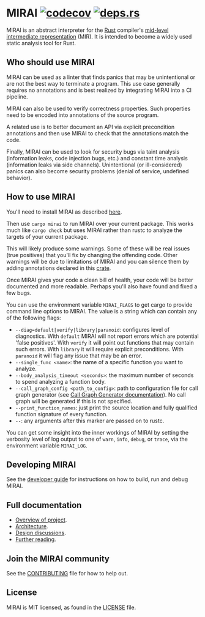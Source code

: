 # MIRAI [![codecov](https://codecov.io/gh/facebookexperimental/MIRAI/branch/main/graph/badge.svg?token=q4jzL09Ahl)](https://codecov.io/gh/facebookexperimental/MIRAI) [![deps.rs](https://deps.rs/repo/github/facebookexperimental/MIRAI/status.svg)](https://deps.rs/repo/github/facebookexperimental/MIRAI)
MIRAI is an abstract interpreter for the [Rust](https://www.rust-lang.org/) compiler's [mid-level intermediate
representation](https://github.com/rust-lang/rfcs/blob/master/text/1211-mir.md) (MIR).
It is intended to become a widely used static analysis tool for Rust.

## Who should use MIRAI

MIRAI can be used as a linter that finds panics that may be unintentional or are not the best way to terminate a
program. This use case generally requires no annotations and is best realized by integrating MIRAI into a CI pipeline.

MIRAI can also be used to verify correctness properties. Such properties need to be encoded into annotations of the
source program.

A related use is to better document an API via explicit precondition annotations and then use MIRAI to check that 
the annotations match the code.

Finally, MIRAI can be used to look for security bugs via taint analysis (information leaks, code injection bugs, etc.)
and constant time analysis (information leaks via side channels). Unintentional (or ill-considered) panics can also
become security problems (denial of service, undefined behavior).

## How to use MIRAI

You'll need to install MIRAI as described 
[here](https://github.com/facebookexperimental/MIRAI/blob/main/documentation/InstallationGuide.md).

Then use `cargo mirai` to run MIRAI over your current package. This works much like `cargo check` but uses MIRAI rather
than rustc to analyze the targets of your current package.

This will likely produce some warnings. Some of these will be real issues (true positives) that you'll fix by changing
the offending code. Other warnings will be due to limitations of MIRAI and you can silence them by adding annotations
declared in this [crate](https://crates.io/crates/mirai-annotations).

Once MIRAI gives your code a clean bill of health, your code will be better documented and more readable. Perhaps you'll 
also have found and fixed a few bugs.

You can use the environment variable `MIRAI_FLAGS` to get cargo to provide command line options to MIRAI. The value is a
string which can contain any of the following flags:

- `--diag=default|verify|library|paranoid`: configures level of diagnostics. With `default` MIRAI
   will not report errors which are potential 'false positives'. With `verify` it will point out
   functions that may contain such errors. With `library` it will require explicit preconditions.
   With `paranoid` it will flag any issue that may be an error.
- `--single_func <name>`: the name of a specific function you want to analyze.
- `--body_analysis_timeout <seconds>`: the maximum number of seconds to spend analyzing a function body.
- `--call_graph_config <path_to_config>`: path to configuration file for call graph generator (see [Call Graph Generator documentation](documentation/CallGraph.md)). No call graph will be generated if this is not specified.
- `--print_function_names`: just print the source location and fully qualified function signature of every function.
- `--`: any arguments after this marker are passed on to rustc.

You can get some insight into the inner workings of MIRAI by setting the verbosity level of log output to one of 
`warn`, `info`, `debug`, or `trace`, via the environment variable `MIRAI_LOG`.

## Developing MIRAI
See the [developer guide](https://github.com/facebookexperimental/MIRAI/blob/main/documentation//DeveloperGuide.md)
for instructions on how to build, run and debug MIRAI.

## Full documentation
* [Overview of project](https://github.com/facebookexperimental/MIRAI/blob/main/documentation/Overview.md).
* [Architecture](https://github.com/facebookexperimental/MIRAI/blob/main/documentation/Architecture.md).
* [Design discussions](https://github.com/facebookexperimental/MIRAI/blob/main/documentation/DesignDiscussions.md).
* [Further reading](https://github.com/facebookexperimental/MIRAI/blob/main/documentation/FurtherReading.md).

## Join the MIRAI community
<!-- * Website:
* Facebook page:
* Mailing list
* irc:  -->
See the [CONTRIBUTING](https://github.com/facebookexperimental/MIRAI/blob/main/CONTRIBUTING.md) file for how to help out.

## License
MIRAI is MIT licensed, as found in the [LICENSE](https://github.com/facebookexperimental/MIRAI/blob/main/LICENSE) file.
